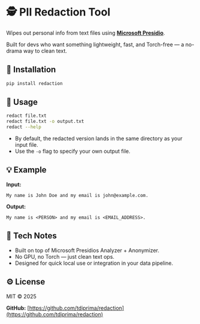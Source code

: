 # 🕵️ PII Redaction Tool

Wipes out personal info from text files using **[Microsoft Presidio](https://github.com/microsoft/presidio)**.

Built for devs who want something lightweight, fast, and Torch-free — a no-drama way to clean text.

## 🚀 Installation

```bash
pip install redaction
````

## 🧹 Usage

```bash
redact file.txt
redact file.txt -o output.txt
redact --help
```

* By default, the redacted version lands in the same directory as your input file.
* Use the `-o` flag to specify your own output file.

## 💡 Example

**Input:**

```
My name is John Doe and my email is john@example.com.
```

**Output:**

```
My name is <PERSON> and my email is <EMAIL_ADDRESS>.
```

## 🧠 Tech Notes

* Built on top of Microsoft Presidios Analyzer + Anonymizer.
* No GPU, no Torch — just clean text ops.
* Designed for quick local use or integration in your data pipeline.

## ⚙️ License

MIT © 2025

**GitHub:** [https://github.com/tdiprima/redaction](https://github.com/tdiprima/redaction)
